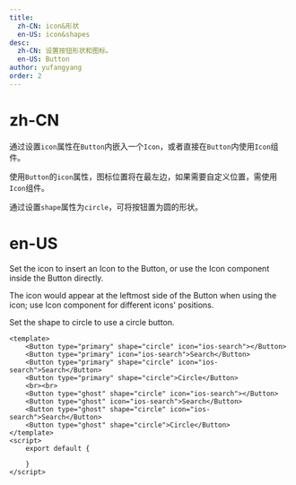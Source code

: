 ```yaml
---
title:
  zh-CN: icon&形状
  en-US: icon&shapes
desc:
  zh-CN: 设置按钮形状和图标。
  en-US: Button
author: yufangyang
order: 2
---
```


# zh-CN
通过设置`icon`属性在`Button`内嵌入一个`Icon`，或者直接在`Button`内使用`Icon`组件。

使用`Button`的`icon`属性，图标位置将在最左边，如果需要自定义位置，需使用`Icon`组件。

通过设置`shape`属性为`circle`，可将按钮置为圆的形状。

# en-US
Set the icon to insert an Icon to the Button, or use the Icon component inside the Button directly.

The icon would appear at the leftmost side of the Button when
using the icon; use Icon component for different icons' positions.

Set the shape to circle to use a circle button.


```vue
<template>
    <Button type="primary" shape="circle" icon="ios-search"></Button>
    <Button type="primary" icon="ios-search">Search</Button>
    <Button type="primary" shape="circle" icon="ios-search">Search</Button>
    <Button type="primary" shape="circle">Circle</Button>
    <br><br>
    <Button type="ghost" shape="circle" icon="ios-search"></Button>
    <Button type="ghost" icon="ios-search">Search</Button>
    <Button type="ghost" shape="circle" icon="ios-search">Search</Button>
    <Button type="ghost" shape="circle">Circle</Button>
</template>
<script>
    export default {

    }
</script>
```
